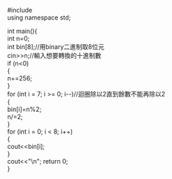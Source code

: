 #include<iostream>  
using namespace std;  
  
int main(){  
    int n=0;    
    int bin[8];//用binary二進制取8位元    
    cin>>n;//輸入想要轉換的十進制數    
    if (n<0)    
    {    
        n+=256;  
    }    
    for (int i = 7; i >= 0; i--)//迴圈除以2直到餘數不能再除以2    
    {    
        bin[i]=n%2;    
        n/=2;    
    }    
    for (int i = 0; i < 8; i++)    
    {    
        cout<<bin[i];    
    }    
    cout<<"\n"; 
	return 0;   
    }
